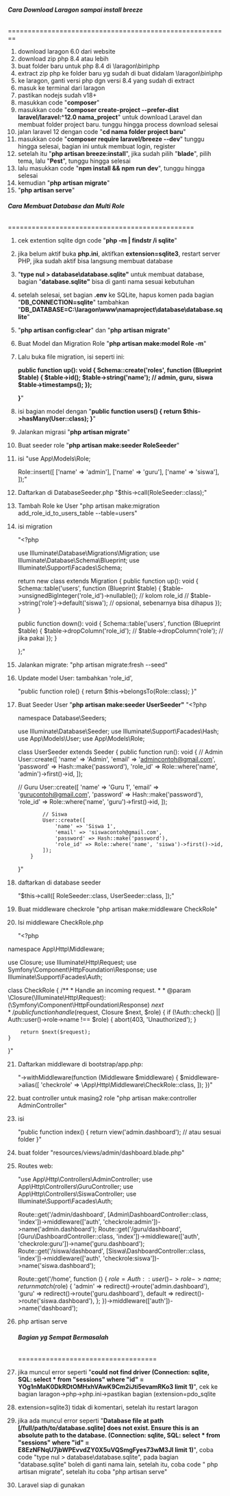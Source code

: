 ###### ***Cara Download Laragon sampai install breeze***

========================================================

1. download laragon 6.0 dari website
2. download zip php 8.4 atau lebih
3. buat folder baru untuk php 8.4 di \\laragon\\bin\\php
4. extract zip php ke folder baru yg sudah di buat didalam \\laragon\\bin\\php
5. ke laragon, ganti versi php dgn versi 8.4 yang sudah di extract
6. masuk ke terminal dari laragon
7. pastikan nodejs sudah v18+
8. masukkan code "**composer**"
9. masukkan code "**composer create-project --prefer-dist laravel/laravel:^12.0 nama\_project**" untuk download Laravel dan membuat folder project baru. tunggu hingga process download selesai
10. jalan laravel 12 dengan code "**cd nama folder project baru**"
11. masukkan code "**composer require laravel/breeze --dev**" tunggu hingga selesai, bagian ini untuk membuat login, register
12. setelah itu "**php artisan breeze:install**", jika sudah pilih "**blade**", pilih tema, lalu "**Pest**", tunggu hingga selesai
13. lalu masukkan code "**npm install \&\& npm run dev**", tunggu hingga selesai
14. kemudian "**php artisan migrate**"
15. "**php artisan serve**"



###### ***Cara Membuat Database dan Multi Role***

===============================================

1. cek extention sqlite dgn code "**php -m | findstr /i sqlite**"
2. jika belum aktif buka **php.ini**, aktifkan **extension=sqlite3**, restart server PHP, jika sudah aktif bisa langsung membuat database
3. "**type nul > database\\database.sqlite"** untuk membuat database, bagian "**database.sqlite"** bisa di ganti nama sesuai kebutuhan
4. setelah selesai, set bagian **.env** ke SQLite, hapus komen pada bagian "**DB\_CONNECTION=sqlite**" tambahkan "**DB\_DATABASE=C:\\laragon\\www\\namaproject\\database\\database.sqlite**"
5. "**php artisan config:clear**" dan "**php artisan migrate**"
6. Buat Model dan Migration Role "**php artisan make:model Role -m**"
7. Lalu buka file migration, isi seperti ini:

   **public function up(): void
   {
   Schema::create('roles', function (Blueprint $table) {
   $table->id();
   $table->string('name'); // admin, guru, siswa
   $table->timestamps();
   });**

   **}**"

8. isi bagian model dengan
   "**public function users() {
   return $this->hasMany(User::class);
   }**"
9. Jalankan migrasi "**php artisan migrate**"
10. Buat seeder role "**php artisan make:seeder RoleSeeder**"
11. isi
    "use App\\Models\\Role;

    Role::insert([
    ['name' => 'admin'],
    ['name' => 'guru'],
    ['name' => 'siswa'],
    ]);"

12. Daftarkan di DatabaseSeeder.php "$this->call(RoleSeeder::class);"
13. Tambah Role ke User "php artisan make:migration add\_role\_id\_to\_users\_table --table=users"
14. isi migration

    "<?php

    use Illuminate\Database\Migrations\Migration;
    use Illuminate\Database\Schema\Blueprint;
    use Illuminate\Support\Facades\Schema;

    return new class extends Migration
    {
    public function up(): void
    {
    Schema::table('users', function (Blueprint $table) {
    $table->unsignedBigInteger('role_id')->nullable(); // kolom role\_id
    // $table->string('role')->default('siswa'); // opsional, sebenarnya bisa dihapus
    });
    }

    public function down(): void
            {
                Schema::table('users', function (Blueprint $table) {
                    $table->dropColumn('role_id');
                    // $table->dropColumn('role'); // jika pakai
                });
            }

    };"

15. Jalankan migrate: "php artisan migrate:fresh --seed"
16. Update model User: tambahkan 'role_id',

    "public function role() {
    return $this->belongsTo(Role::class);
    }"

17. Buat Seeder User "**php artisan make:seeder UserSeeder"**
    "<?php

    namespace Database\Seeders;

    use Illuminate\Database\Seeder;
    use Illuminate\Support\Facades\Hash;
    use App\\Models\User;
    use App\\Models\Role;

    class UserSeeder extends Seeder
    {
    public function run(): void
    {
    // Admin
    User::create(\[
    'name' => 'Admin',
    'email' => 'admincontoh@gmail.com',
    'password' => Hash::make('password'),
    'role_id' => Role::where('name', 'admin')->first()->id,
    ]);

       // Guru
                User::create([
                    'name' => 'Guru 1',
                    'email' => 'gurucontoh@gmail.com',
                    'password' => Hash::make('password'),
                    'role_id' => Role::where('name', 'guru')->first()->id,
                ]);

                // Siswa
                User::create([
                    'name' => 'Siswa 1',
                    'email' => 'siswacontoh@gmail.com',
                    'password' => Hash::make('password'),
                    'role_id' => Role::where('name', 'siswa')->first()->id,
                ]);
            }

    }"

18. daftarkan di database seeder

    "$this->call([
    RoleSeeder::class,
    UserSeeder::class,
    ]);"

19. Buat middleware checkrole "php artisan make:middleware CheckRole"
20. Isi middleware CheckRole.php

    "<?php

namespace App\Http\Middleware;

use Closure;
use Illuminate\Http\Request;
use Symfony\Component\HttpFoundation\Response;
use Illuminate\Support\Facades\Auth;


class CheckRole
{
    /**
     * Handle an incoming request.
     *
     * @param  \Closure(\Illuminate\Http\Request): (\Symfony\Component\HttpFoundation\Response)  $next
     */
    public function handle($request, Closure $next, $role)
    {
        if (!Auth::check() || Auth::user()->role->name !== $role) {
            abort(403, 'Unauthorized');
        }

        return $next($request);
    }
}"

21. Daftarkan middleware di bootstrap/app.php:

    "->withMiddleware(function (Middleware $middleware) {
    $middleware->alias([
    'checkrole' => \App\Http\Middleware\CheckRole::class,
    ]);
    })"

    

1. buat controller untuk masing2 role "php artisan make:controller AdminController"
2. isi

   "public function index() {
   return view('admin.dashboard'); // atau sesuai folder
   }"

3. buat folder "resources/views/admin/dashboard.blade.php"
4. Routes web:

   "use App\Http\Controllers\AdminController;
   use App\Http\Controllers\GuruController;
   use App\Http\Controllers\SiswaController;
   use Illuminate\Support\Facades\Auth;

   

   Route::get('/admin/dashboard', [Admin\DashboardController::class, 'index'])->middleware(['auth', 'checkrole:admin'])->name('admin.dashboard');
   Route::get('/guru/dashboard', [Guru\DashboardController::class, 'index'])->middleware(['auth', 'checkrole:guru'])->name('guru.dashboard');
   Route::get('/siswa/dashboard', [Siswa\DashboardController::class, 'index'])->middleware(['auth', 'checkrole:siswa'])->name('siswa.dashboard');

   Route::get('/home', function () {
   $role = Auth::user()->role->name;
   return match($role) {
   'admin' => redirect()->route('admin.dashboard'),
   'guru' => redirect()->route('guru.dashboard'),
   default => redirect()->route('siswa.dashboard'),
   };
   })->middleware(['auth'])->name('dashboard');

5. php artisan serve

   

   

   

   

   

   ###### ***Bagian yg Sempat Bermasalah***

   ===================================

6. jika muncul error seperti "**could not find driver (Connection: sqlite, SQL: select \* from "sessions" where "id" = YOg1nMaK0DkRDtOMHxhVAwK9Cm2iJti5evamRKo3 limit 1)**", cek ke bagian laragon→php→php.ini→pastikan bagian (extension=pdo\_sqlite
7. extension=sqlite3) tidak di komentari, setelah itu restart laragon
8. jika ada muncul error seperti "**Database file at path \[/full/path/to/database.sqlite] does not exist. Ensure this is an absolute path to the database. (Connection: sqlite, SQL: select \* from "sessions" where "id" = E8EzNFNqU7jbWPEvvdZY0X5uVQSmgFyes73wM3Jl limit 1)**", coba code "type nul > database\\database.sqlite", pada bagian "database.sqlite" boleh di ganti nama lain, setelah itu, coba code " php artisan migrate", setelah itu coba "php artisan serve"
9. Laravel siap di gunakan


